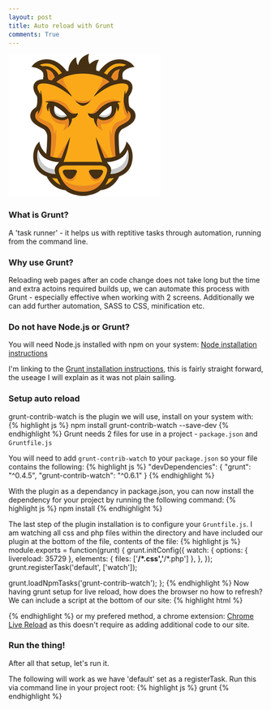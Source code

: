 ```yaml
---
layout: post
title: Auto reload with Grunt
comments: True
---
```


![no-margin](/assets/grunt-logo.png)

### What is Grunt? ###

A 'task runner' - it helps us with reptitive tasks through automation, running from the command line.

### Why use Grunt? ###

Reloading web pages after an code change does not take long but the time and extra actoins required builds up, we can automate this process with Grunt - especially effective when working with 2 screens. Additionally we can add further automation, SASS to CSS, minification etc.

### Do not have Node.js or Grunt? ###

You will need Node.js installed with npm on your system: [Node installation instructions](http://nodejs.org/)

I'm linking to the [Grunt installation instructions](http://gruntjs.com/getting-started#installing-the-cli), this is fairly straight forward, the useage I will explain as it was not plain sailing.

### Setup auto reload ###

grunt-contrib-watch is the plugin we will use, install on your system with:
{% highlight js %}
npm install grunt-contrib-watch --save-dev
{% endhighlight %}
Grunt needs 2 files for use in a project - ```package.json``` and ```Gruntfile.js```

You will need to add ```grunt-contrib-watch``` to your ```package.json``` so your file contains the following:
{% highlight js %}
 "devDependencies": {
    "grunt": "^0.4.5",
    "grunt-contrib-watch": "^0.6.1"
  }
{% endhighlight %}

With the plugin as a dependancy in package.json, you can now install the dependency for your project by running the following command:
{% highlight js %}
npm install
{% endhighlight %}

The last step of the plugin installation is to configure your ```Gruntfile.js```. I am watching all css and php files within the directory and have included our plugin at the bottom of the file, contents of the file:
{% highlight js %}
module.exports = function(grunt) {
grunt.initConfig({
  watch: {
    options: {
      livereload: 35729
      },
    elements: {
      files: ['**/*.css','**/*.php']
    },
  },
});
  grunt.registerTask('default', ['watch']);

  grunt.loadNpmTasks('grunt-contrib-watch');
};
{% endhighlight %}
Now having grunt setup for live reload, how does the browser no how to refresh? We can include a script at the bottom of our site:
{% highlight html %}
<script src="http://localhost:35729/livereload.js"></script>
{% endhighlight %}
or my prefered method, a chrome extension: [Chrome Live Reload](https://chrome.google.com/webstore/detail/livereload/jnihajbhpnppcggbcgedagnkighmdlei?hl=en) as this doesn't require as adding additional code to our site.

### Run the thing! ###

After all that setup, let's run it.

The following will work as we have 'default' set as a registerTask. Run this via command line in your project root:
{% highlight js %}
grunt
{% endhighlight %}




